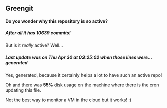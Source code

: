 ## Greengit

#### Do you wonder why this repository is so active?

##### After all it has 10639 commits!

But is it *really* active? Well...

##### Last update was on Thu Apr 30 at 03:25:02 when those lines were... generated

Yes, generated, because it certainly helps a lot to have such an active repo!

Oh and there was **55%** disk usage on the machine
where there is the cron updating this file.

Not the best way to monitor a VM in the cloud but it works! :)
